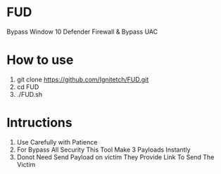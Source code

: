 # FUD
Bypass Window 10 Defender Firewall & Bypass UAC 
# How to use 
1. git clone https://github.com/Ignitetch/FUD.git
2. cd FUD
3. ./FUD.sh
# Intructions
1. Use Carefully with Patience 
2. For Bypass All Security This Tool Make 3 Payloads Instantly
3. Donot Need Send Payload on victim They Provide Link To Send The Victim
